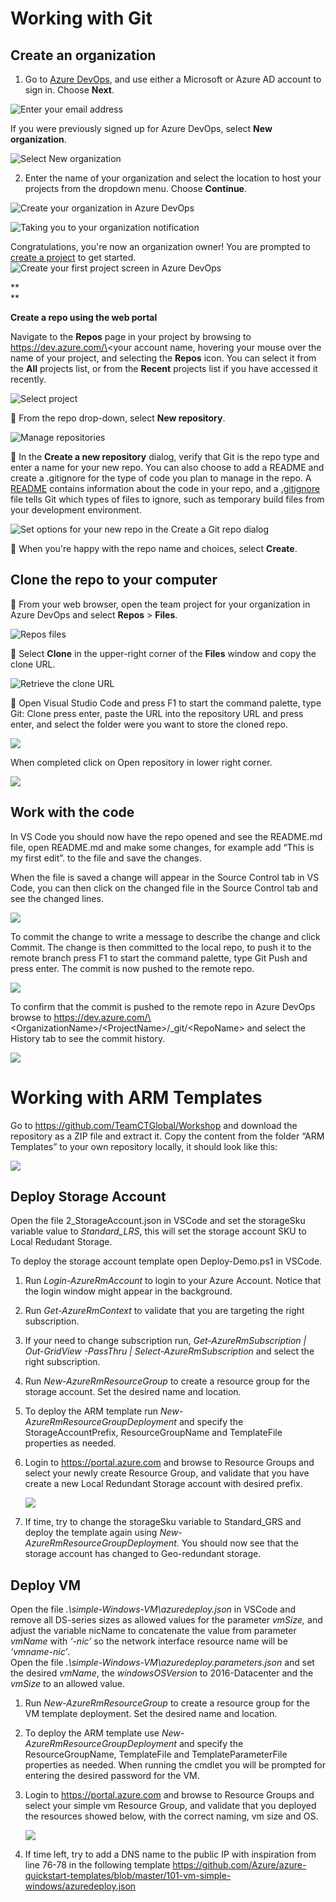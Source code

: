 # Working with Git

## Create an organization

1.  Go to [Azure
    DevOps](https://go.microsoft.com/fwlink/?LinkId=307137), and use
    either a Microsoft or Azure AD account to sign in. Choose **Next**.

![Enter your email address](./media/image1.png)

If you were previously signed up for Azure DevOps, select **New
organization**.

![Select New organization](./media/image2.png)

2.  Enter the name of your organization and select the location to host
    your projects from the dropdown menu. Choose **Continue**.

![Create your organization in Azure DevOps](./media/image3.png)

![Taking you to your organization notification](./media/image4.png)

Congratulations, you're now an organization owner\! You are prompted to
[create a
project](https://docs.microsoft.com/en-us/azure/devops/organizations/projects/create-project?view=vsts)
to get started. ![Create your first project screen in Azure
DevOps](./media/image5.png)

**  
**

**Create a repo using the web portal**

Navigate to the **Repos** page in your project by browsing to
https://dev.azure.com/\<your account name, hovering your mouse over the
name of your project, and selecting the **Repos** icon. You can select
it from the **All** projects list, or from the **Recent** projects list
if you have accessed it recently.

![Select project](./media/image6.png)

 From the repo drop-down, select **New repository**.

![Manage repositories](./media/image7.png)

 In the **Create a new repository** dialog, verify that Git is the repo
type and enter a name for your new repo. You can also choose to add a
README and create a .gitignore for the type of code you plan to manage
in the repo. A
[<span class="underline">README</span>](https://docs.microsoft.com/en-us/azure/devops/repos/git/create-a-readme?view=vsts)
contains information about the code in your repo, and a
[<span class="underline">.gitignore</span>](https://docs.microsoft.com/en-us/azure/devops/repos/git/ignore-files?view=vsts)
file tells Git which types of files to ignore, such as temporary build
files from your development environment.

![Set options for your new repo in the Create a Git repo
dialog](./media/image8.png)

 When you're happy with the repo name and choices, select **Create**.

## Clone the repo to your computer

 From your web browser, open the team project for your organization in
Azure DevOps and select **Repos** \> **Files**.

![Repos files](./media/image9.png)

 Select **Clone** in the upper-right corner of the **Files** window and
copy the clone URL.

![Retrieve the clone URL](./media/image10.png)

 Open Visual Studio Code and press F1 to start the command palette,
type Git: Clone press enter, paste the URL into the repository URL and
press enter, and select the folder were you want to store the cloned
repo.

![](./media/image11.png)

When completed click on Open repository in lower right corner.

![](./media/image12.png)

## Work with the code

In VS Code you should now have the repo opened and see the README.md
file, open README.md and make some changes, for example add “This is my
first edit”. to the file and save the changes.

When the file is saved a change will appear in the Source Control tab in
VS Code, you can then click on the changed file in the Source Control
tab and see the changed lines.

![](./media/image13.png)

To commit the change to write a message to describe the change and click
Commit. The change is then committed to the local repo, to push it to
the remote branch press F1 to start the command palette, type Git Push
and press enter. The commit is now pushed to the remote repo.

![](./media/image14.png)

To confirm that the commit is pushed to the remote repo in Azure DevOps
browse to
https://dev.azure.com/\<OrganizationName\>/\<ProjectName\>/\_git/\<RepoName\>
and select the History tab to see the commit history.

![](./media/image15.png)

# Working with ARM Templates

Go to <https://github.com/TeamCTGlobal/Workshop> and download the
repository as a ZIP file and extract it. Copy the content from the
folder “ARM Templates” to your own repository locally, it should look
like this:

![](./media/image16.png)

## Deploy Storage Account

Open the file 2\_StorageAccount.json in VSCode and set the storageSku
variable value to *Standard\_LRS*, this will set the storage account SKU
to Local Redudant Storage.

To deploy the storage account template open Deploy-Demo.ps1 in VSCode.

1.  Run *Login-AzureRmAccount* to login to your Azure Account. Notice
    that the login window might appear in the background.

2.  Run *Get-AzureRmContext* to validate that you are targeting the
    right subscription.

3.  If your need to change subscription run, *Get-AzureRmSubscription |
    Out-GridView -PassThru | Select-AzureRmSubscription* and select the
    right subscription.

4.  Run *New-AzureRmResourceGroup* to create a resource group for the
    storage account. Set the desired name and location.

5.  To deploy the ARM template run *New-AzureRmResourceGroupDeployment*
    and specify the StorageAccountPrefix, ResourceGroupName and
    TemplateFile properties as needed.

6.  Login to <https://portal.azure.com> and browse to Resource Groups
    and select your newly create Resource Group, and validate that you
    have create a new Local Redundant Storage account with desired
    prefix.
    
    ![](./media/image17.png)

7.  If time, try to change the storageSku variable to Standard\_GRS and
    deploy the template again using
    *New-AzureRmResourceGroupDeployment.* You should now see that the
    storage account has changed to Geo-redundant storage.

## Deploy VM

Open the file *.\\simple-Windows-VM\\azuredeploy.json* in VSCode and
remove all DS-series sizes as allowed values for the parameter *vmSize,*
and adjust the variable nicName to concatenate the value from parameter
*vmName* with *‘-nic’* so the network interface resource name will be
*‘vmname-nic’*.  
Open the file *.\\simple-Windows-VM\\azuredeploy.parameters.json* and
set the desired *vmName*, the *windowsOSVersion* to 2016-Datacenter and
the *vmSize* to an allowed value.

1.  Run *New-AzureRmResourceGroup* to create a resource group for the VM
    template deployment. Set the desired name and location.

2.  To deploy the ARM template use *New-AzureRmResourceGroupDeployment*
    and specify the ResourceGroupName, TemplateFile and
    TemplateParameterFile properties as needed. When running the cmdlet
    you will be prompted for entering the desired password for the VM.

3.  Login to <https://portal.azure.com> and browse to Resource Groups
    and select your simple vm Resource Group, and validate that you
    deployed the resources showed below, with the correct naming, vm
    size and OS.
    
    ![](./media/image18.png)

4.  If time left, try to add a DNS name to the public IP with
    inspiration from line 76-78 in the following template
    <https://github.com/Azure/azure-quickstart-templates/blob/master/101-vm-simple-windows/azuredeploy.json>
